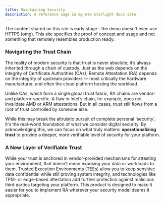 ```yaml
---
title: Maintaining Security
description: A reference page in my new Starlight docs site.
---
```


The content shared on this site is early stage - the demo doesn't even use HTTPS (omg). This site specifies the proof of concept and usage and not something that remotely resembles production ready.

### Navigating the Trust Chain

The reality of modern security is that trust is never absolute; it’s always inherited through a chain of custody. Just as the web depends on the integrity of Certificate Authorities (CAs), Remote Attestation (RA) depends on the integrity of upstream providers — most critically the hardware manufacturer, and often the cloud platform hosting the workload.

Unlike CAs, which form a single global trust fabric, RA chains are vendor- and platform-specific. A flaw in Intel’s chain, for example, does not invalidate AMD or ARM attestations. But in all cases, trust still flows from a root of trust controlled by someone else.

While this may break the altruistic pursuit of complete personal 'security', it's the real-world foundation of what we consider digital security. By acknowledging this, we can focus on what truly matters: **operationalizing trust** to provide a deeper, more verifiable level of security for your platform.

### A New Layer of Verifiable Trust

While your trust is anchored in vendor-provided mechanisms for attesting your environment, that doesn’t mean exposing your data or workloads to them. Trusted Execution Environments (TEEs) allow you to keep sensitive data confidential while still proving system integrity, and technologies like TPM- or edge-based attestation add further protection against malicious third parties targeting your platform. This product is designed to make it easier for you to implement RA wherever your security model deems it appropriate.
